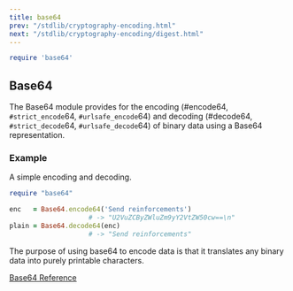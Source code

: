 ```yaml
---
title: base64
prev: "/stdlib/cryptography-encoding.html"
next: "/stdlib/cryptography-encoding/digest.html"
---
```



```ruby
require 'base64'
```

## Base64[](#base64)

The Base64 module provides for the encoding (#encode64,
`#strict_encode`64, `#urlsafe_encode`64) and decoding (#decode64,
`#strict_decode`64, `#urlsafe_decode`64) of binary data using a Base64
representation.

### Example[](#example)

A simple encoding and decoding.


```ruby
require "base64"

enc   = Base64.encode64('Send reinforcements')
                    # -> "U2VuZCByZWluZm9yY2VtZW50cw==\n"
plain = Base64.decode64(enc)
                    # -> "Send reinforcements"
```

The purpose of using base64 to encode data is that it translates any
binary data into purely printable characters.

<a href='https://ruby-doc.org/stdlib-2.6/libdoc/base64/rdoc/Base64.html'
class='ruby-doc remote' target='_blank'>Base64 Reference</a>

